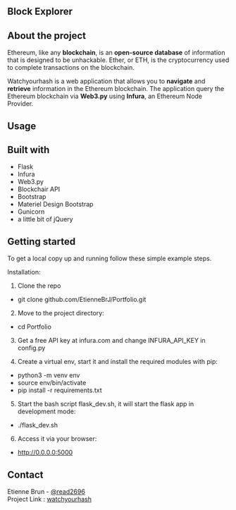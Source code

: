 Block Explorer 
---
## About the project

Ethereum, like any **blockchain**, is an **open-source database** of information that is designed to be unhackable. Ether, or ETH, is the cryptocurrency used to complete transactions on the blockchain.

Watchyourhash is a web application that allows you to **navigate** and **retrieve** information in the Ethereum blockchain.
The application query the Ethereum blockchain via **Web3.py** using **Infura**, an Ethereum Node Provider.

## Usage




## Built with

- Flask
- Infura
- Web3.py
- Blockchair API
- Bootstrap
- Materiel Design Bootstrap
- Gunicorn
- a little bit of jQuery

## Getting started

To get a local copy up and running follow these simple example steps.

Installation:

1. Clone the repo
- git clone github.com/EtienneBrJ/Portfolio.git

2. Move to the project directory:
- cd Portfolio

3. Get a free API key at infura.com and change INFURA_API_KEY in config.py

4. Create a virtual env, start it and install the required modules with pip:
- python3 -m venv env
- source env/bin/activate
- pip install -r requirements.txt

5. Start the bash script flask_dev.sh, it will start the flask app in development mode:
- ./flask_dev.sh

6. Access it via your browser:
- http://0.0.0.0:5000


## Contact

Etienne Brun - [@read2696](https://twitter.com/read2696)<br>Project Link : [watchyourhash](https://github.com/EtienneBrJ/Portfolio)



